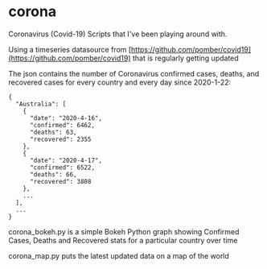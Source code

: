 # corona
Coronavirus (Covid-19) Scripts that I've been playing around with.

Using a timeseries datasource from [https://github.com/pomber/covid19](https://github.com/pomber/covid19) that is regularly getting updated

The json contains the number of Coronavirus confirmed cases, deaths, and recovered cases for every country and every day since 2020-1-22:

```
{
  "Australia": [
    {
      "date": "2020-4-16",
      "confirmed": 6462,
      "deaths": 63,
      "recovered": 2355
    },
    {
      "date": "2020-4-17",
      "confirmed": 6522,
      "deaths": 66,
      "recovered": 3808
    },
    ...
  ],
  ...
}
```

corona_bokeh.py is a simple Bokeh Python graph showing Confirmed Cases, Deaths and Recovered stats for a particular country over time

corona_map.py puts the latest updated data on a map of the world